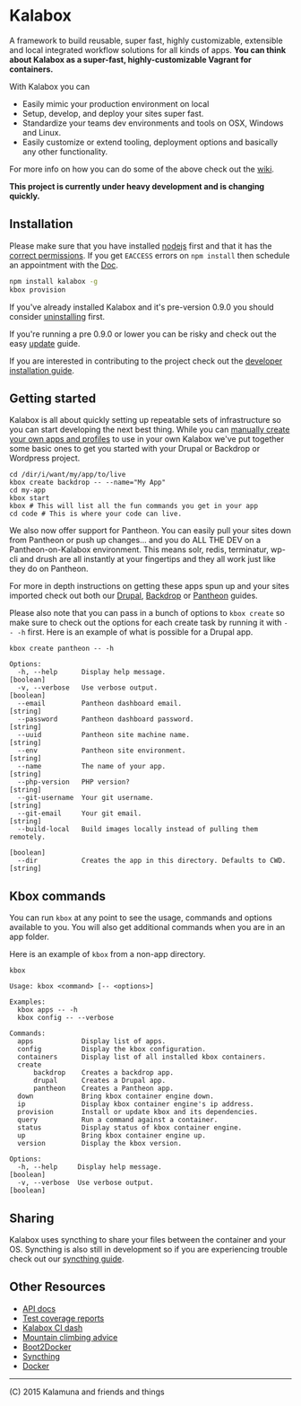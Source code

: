 # Kalabox

A framework to build reusable, super fast, highly customizable, extensible and local integrated workflow solutions for all kinds of apps. **You can think about Kalabox as a super-fast, highly-customizable Vagrant for containers.**

With Kalabox you can

* Easily mimic your production environment on local
* Setup, develop, and deploy your sites super fast.
* Standardize your teams dev environments and tools on OSX, Windows and Linux.
* Easily customize or extend tooling, deployment options and basically any other functionality.

For more info on how you can do some of the above check out the [wiki](https://github.com/kalabox/kalabox/wiki).

**This project is currently under heavy development and is changing quickly.**

## Installation

Please make sure that you have installed [nodejs](http://nodejs.org/) first and that it has the [correct permissions](https://docs.npmjs.com/getting-started/fixing-npm-permissions). If you get `EACCESS` errors on `npm install` then schedule an appointment with the [Doc](https://github.com/mattgrill/NPM-Doctor).

```bash
npm install kalabox -g
kbox provision
```

If you've already installed Kalabox and it's pre-version 0.9.0 you should consider
[uninstalling](https://github.com/kalabox/kalabox/wiki/Uninstalling-Kalabox/) first.

If you're running a pre 0.9.0 or lower you can be risky and check out the easy [update](https://github.com/kalabox/kalabox/wiki/Updating-Kalabox) guide.

If you are interested in contributing to the project check out the [developer installation guide](https://github.com/kalabox/kalabox/wiki/Contribution-Guide).

## Getting started

Kalabox is all about quickly setting up repeatable sets of infrastructure so you can start developing the next best thing. While you can [manually create your own apps and profiles](https://github.com/kalabox/kalabox/wiki/Creating-custom-apps) to use in your own Kalabox we've put together some basic ones to get you started with your Drupal or Backdrop or Wordpress project.

```
cd /dir/i/want/my/app/to/live
kbox create backdrop -- --name="My App"
cd my-app
kbox start
kbox # This will list all the fun commands you get in your app
cd code # This is where your code can live.
```

We also now offer support for Pantheon. You can easily pull your sites down from Pantheon or push up changes... and you do ALL THE DEV on a Pantheon-on-Kalabox environment. This means solr, redis, terminatur, wp-cli and drush are all instantly at your fingertips and they all work just like they do on Pantheon.

For more in depth instructions on getting these apps spun up and your sites imported check out both our [Drupal](https://github.com/kalabox/kalabox/wiki/Drupal-Guide), [Backdrop](https://github.com/kalabox/kalabox/wiki/Backdrop-Guide) or [Pantheon](https://github.com/kalabox/kalabox/wiki/Backdrop-Guide) guides.

Please also note that you can pass in a bunch of options to `kbox create` so make sure to check out the options for each create task by running it with `-- -h` first. Here is an example of what is possible for a Drupal app.


```
kbox create pantheon -- -h

Options:
  -h, --help      Display help message.                                [boolean]
  -v, --verbose   Use verbose output.                                  [boolean]
  --email         Pantheon dashboard email.                             [string]
  --password      Pantheon dashboard password.                          [string]
  --uuid          Pantheon site machine name.                           [string]
  --env           Pantheon site environment.                            [string]
  --name          The name of your app.                                 [string]
  --php-version   PHP version?                                          [string]
  --git-username  Your git username.                                    [string]
  --git-email     Your git email.                                       [string]
  --build-local   Build images locally instead of pulling them remotely.
                                                                       [boolean]
  --dir           Creates the app in this directory. Defaults to CWD.   [string]
```

## Kbox commands

You can run `kbox` at any point to see the usage, commands and options available to you. You will also get additional commands when you are in an app folder.

Here is an example of `kbox` from a non-app directory.

```
kbox

Usage: kbox <command> [-- <options>]

Examples:
  kbox apps -- -h
  kbox config -- --verbose

Commands:
  apps            Display list of apps.
  config          Display the kbox configuration.
  containers      Display list of all installed kbox containers.
  create
      backdrop    Creates a backdrop app.
      drupal      Creates a Drupal app.
      pantheon    Creates a Pantheon app.
  down            Bring kbox container engine down.
  ip              Display kbox container engine's ip address.
  provision       Install or update kbox and its dependencies.
  query           Run a command against a container.
  status          Display status of kbox container engine.
  up              Bring kbox container engine up.
  version         Display the kbox version.

Options:
  -h, --help     Display help message.                                 [boolean]
  -v, --verbose  Use verbose output.                                   [boolean]
```

## Sharing

Kalabox uses syncthing to share your files between the container and your OS.
Syncthing is also still in development so if you are experiencing trouble check out our [syncthing guide](https://github.com/kalabox/kalabox/wiki/Syncthing-Guide).

## Other Resources

* [API docs](http://api.kalabox.me/)
* [Test coverage reports](http://coverage.kalabox.me/)
* [Kalabox CI dash](http://ci.kalabox.me/)
* [Mountain climbing advice](https://www.youtube.com/watch?v=tkBVDh7my9Q)
* [Boot2Docker](https://github.com/boot2docker/boot2docker)
* [Syncthing](https://github.com/syncthing/syncthing)
* [Docker](https://github.com/docker/docker)

-------------------------------------------------------------------------------------
(C) 2015 Kalamuna and friends and things


